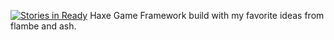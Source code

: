 [![Stories in Ready](https://badge.waffle.io/sourcreme/cranberry.png?label=ready&title=Ready)](https://waffle.io/sourcreme/cranberry)
Haxe Game Framework build with my favorite ideas from flambe and ash.